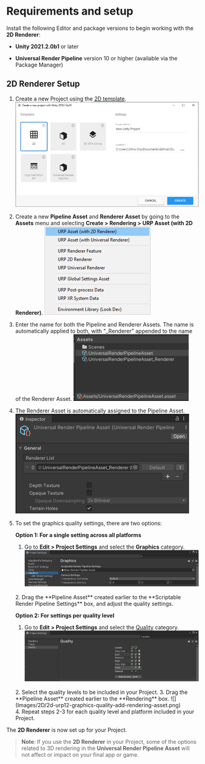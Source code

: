 # Requirements and setup

Install the following Editor and package versions to begin working with the **2D Renderer**:

* **Unity 2021.2.0b1** or later

* **Universal Render Pipeline** version 10 or higher (available via the Package Manager)

## 2D Renderer Setup

1. Create a new Project using the [2D template](https://docs.unity3d.com/Manual/ProjectTemplates.html).![](Images/2D/New_Project_With_Template.png)

2. Create a new **Pipeline Asset** and **Renderer Asset** by going to the **Assets** menu and selecting **Create > Rendering > URP Asset (with 2D Renderer)**.
   ![](Images/2D/2d-urp12-create-renderer-asset.png)
   <br/>

3. Enter the name for both the Pipeline and Renderer Assets. The name is automatically applied to both, with "_Renderer" appended to the name of the Renderer Asset.
   ![](Images/2D/2d-urp12-pipeline-renderer-assets.png)
   <br/>

4. The Renderer Asset is automatically assigned to the Pipeline Asset.
   ![](Images/2D/2d-urp12-pipeline-renderer-assigned.png)
   <br/>

5. To set the graphics quality settings, there are two options:

   **Option 1: For a single setting across all platforms**
   1. Go to **Edit > Project Settings** and select the **Graphics** category.
   ![](Images/2D/2d-urp12-graphics-srpsettings.png)
   <br/>
   2. Drag the **Pipeline Asset** created earlier to the **Scriptable Render Pipeline Settings** box, and adjust the quality settings.
   <br/>

   **Option 2: For settings per quality level**
   1. Go to **Edit > Project Settings** and select the [Quality](https://docs.unity3d.com/Manual/class-QualitySettings.html) category.
   ![](Images/2D/2d-urp12-graphics-qualitysettings.png)
   <br/>
   2. Select the quality levels to be included in your Project.
   3. Drag the **Pipeline Asset** created earlier to the **Rendering** box.
   ![](Images/2D/2d-urp12-graphics-quality-add-rendering-asset.png)
   <br/>
   4. Repeat steps 2-3 for each quality level and platform included in your Project.

The **2D Renderer** is now set up for your Project.

> **Note**: If you use the **2D Renderer** in your Project, some of the options related to 3D rendering in the **Universal Render Pipeline Asset** will not affect or impact on your final app or game.
